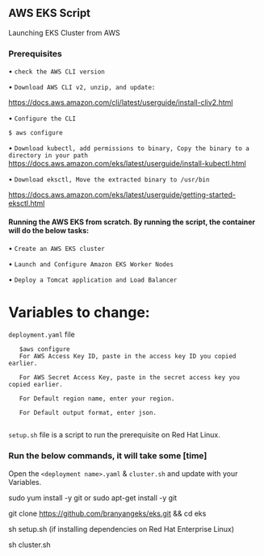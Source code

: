 ## AWS EKS Script
Launching EKS Cluster from AWS


### Prerequisites

   • `check the AWS CLI version`
   
   • `Download AWS CLI v2, unzip, and update: `
   
   https://docs.aws.amazon.com/cli/latest/userguide/install-cliv2.html
   
   • `Configure the CLI`
   
   ```$ aws configure```
   
   • `Download kubectl, add permissions to binary, Copy the binary to a directory in your path`
			https://docs.aws.amazon.com/eks/latest/userguide/install-kubectl.html
   
   • `Download eksctl, Move the extracted binary to /usr/bin`
   
   https://docs.aws.amazon.com/eks/latest/userguide/getting-started-eksctl.html

#### Running the AWS EKS from scratch. By running the script, the container will do the below tasks:

   • `Create an AWS EKS cluster`

   • `Launch and Configure Amazon EKS Worker Nodes`
   
   • `Deploy a Tomcat application and Load Balancer`



# Variables to change:

`deployment.yaml` file 

```
   $aws configure
   For AWS Access Key ID, paste in the access key ID you copied earlier.
   
   For AWS Secret Access Key, paste in the secret access key you copied earlier.
   
   For Default region name, enter your region.
   
   For Default output format, enter json.


```

`setup.sh` file is a script to run the prerequisite on Red Hat Linux.



### Run the below commands, it will take some [time]

Open the `<deployment name>.yaml` & `cluster.sh` and update with your Variables.

 sudo yum install -y git or sudo apt-get install -y git

 git clone https://github.com/branyangeks/eks.git && cd eks

 sh setup.sh (if installing dependencies on Red Hat Enterprise Linux)
 
 sh cluster.sh

